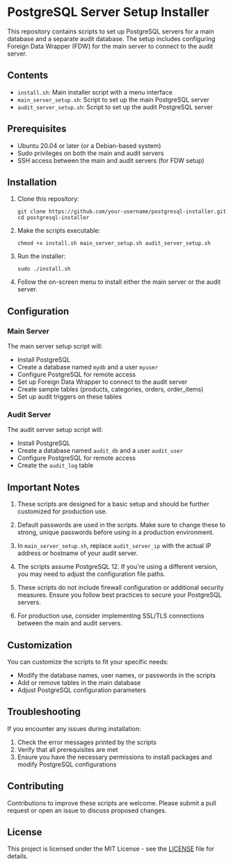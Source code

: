 # PostgreSQL Server Setup Installer

This repository contains scripts to set up PostgreSQL servers for a main database and a separate audit database. The setup includes configuring Foreign Data Wrapper (FDW) for the main server to connect to the audit server.

## Contents

- `install.sh`: Main installer script with a menu interface
- `main_server_setup.sh`: Script to set up the main PostgreSQL server
- `audit_server_setup.sh`: Script to set up the audit PostgreSQL server

## Prerequisites

- Ubuntu 20.04 or later (or a Debian-based system)
- Sudo privileges on both the main and audit servers
- SSH access between the main and audit servers (for FDW setup)

## Installation

1. Clone this repository:
   ```
   git clone https://github.com/your-username/postgresql-installer.git
   cd postgresql-installer
   ```

2. Make the scripts executable:
   ```
   chmod +x install.sh main_server_setup.sh audit_server_setup.sh
   ```

3. Run the installer:
   ```
   sudo ./install.sh
   ```

4. Follow the on-screen menu to install either the main server or the audit server.

## Configuration

### Main Server

The main server setup script will:
- Install PostgreSQL
- Create a database named `mydb` and a user `myuser`
- Configure PostgreSQL for remote access
- Set up Foreign Data Wrapper to connect to the audit server
- Create sample tables (products, categories, orders, order_items)
- Set up audit triggers on these tables

### Audit Server

The audit server setup script will:
- Install PostgreSQL
- Create a database named `audit_db` and a user `audit_user`
- Configure PostgreSQL for remote access
- Create the `audit_log` table

## Important Notes

1. These scripts are designed for a basic setup and should be further customized for production use.

2. Default passwords are used in the scripts. Make sure to change these to strong, unique passwords before using in a production environment.

3. In `main_server_setup.sh`, replace `audit_server_ip` with the actual IP address or hostname of your audit server.

4. The scripts assume PostgreSQL 12. If you're using a different version, you may need to adjust the configuration file paths.

5. These scripts do not include firewall configuration or additional security measures. Ensure you follow best practices to secure your PostgreSQL servers.

6. For production use, consider implementing SSL/TLS connections between the main and audit servers.

## Customization

You can customize the scripts to fit your specific needs:
- Modify the database names, user names, or passwords in the scripts
- Add or remove tables in the main database
- Adjust PostgreSQL configuration parameters

## Troubleshooting

If you encounter any issues during installation:
1. Check the error messages printed by the scripts
2. Verify that all prerequisites are met
3. Ensure you have the necessary permissions to install packages and modify PostgreSQL configurations

## Contributing

Contributions to improve these scripts are welcome. Please submit a pull request or open an issue to discuss proposed changes.

## License

This project is licensed under the MIT License - see the [LICENSE](LICENSE) file for details.
